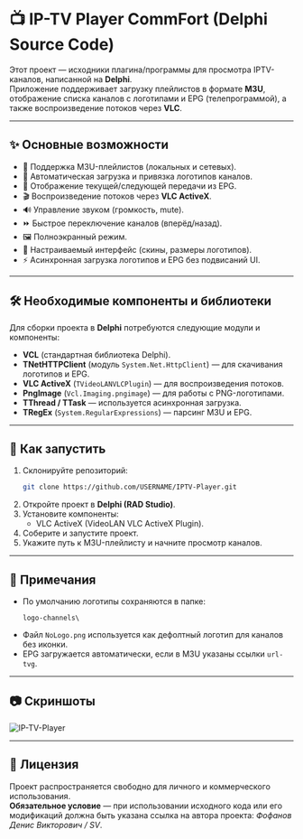 # 📺 IP-TV Player CommFort (Delphi Source Code)

Этот проект — исходники плагина/программы для просмотра IPTV-каналов, написанной на **Delphi**.  
Приложение поддерживает загрузку плейлистов в формате **M3U**, отображение списка каналов с логотипами и EPG (телепрограммой), а также воспроизведение потоков через **VLC**.  

---

## ✨ Основные возможности
- 🔗 Поддержка M3U-плейлистов (локальных и сетевых).  
- 📌 Автоматическая загрузка и привязка логотипов каналов.  
- 📰 Отображение текущей/следующей передачи из EPG.  
- 🎬 Воспроизведение потоков через **VLC ActiveX**.  
- 🔊 Управление звуком (громкость, mute).  
- ⏩ Быстрое переключение каналов (вперёд/назад).  
- 🖼️ Полноэкранный режим.  
- 🎨 Настраиваемый интерфейс (скины, размеры логотипов).  
- ⚡ Асинхронная загрузка логотипов и EPG без подвисаний UI.  

---

## 🛠️ Необходимые компоненты и библиотеки
Для сборки проекта в **Delphi** потребуются следующие модули и компоненты:  

- **VCL** (стандартная библиотека Delphi).  
- **TNetHTTPClient** (модуль `System.Net.HttpClient`) — для скачивания логотипов и EPG.  
- **VLC ActiveX** (`TVideoLANVLCPlugin`) — для воспроизведения потоков.  
- **PngImage** (`Vcl.Imaging.pngimage`) — для работы с PNG-логотипами.  
- **TThread / TTask** — используется асинхронная загрузка.  
- **TRegEx** (`System.RegularExpressions`) — парсинг M3U и EPG.  

---

## 🚀 Как запустить
1. Склонируйте репозиторий:  
   ```bash
   git clone https://github.com/USERNAME/IPTV-Player.git
   ```
2. Откройте проект в **Delphi (RAD Studio)**.  
3. Установите компоненты:  
   - VLC ActiveX (VideoLAN VLC ActiveX Plugin).  
4. Соберите и запустите проект.  
5. Укажите путь к M3U-плейлисту и начните просмотр каналов.  

---

## 📌 Примечания
- По умолчанию логотипы сохраняются в папке:  
  ```
  logo-channels\
  ```
- Файл `NoLogo.png` используется как дефолтный логотип для каналов без иконки.  
- EPG загружается автоматически, если в M3U указаны ссылки `url-tvg`.  

---

## 📷 Скриншоты

![IP-TV-Player](https://github.com/user-attachments/assets/b046845f-3971-48f3-9b2e-72cfea880c8f)

---

## 📄 Лицензия
Проект распространяется свободно для личного и коммерческого использования.  
**Обязательное условие** — при использовании исходного кода или его модификаций должна быть указана ссылка на автора проекта: *Фофанов Денис Викторович / SV*. 

